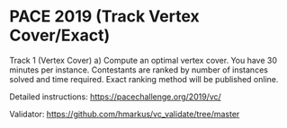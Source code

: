 # PACE 2019 (Track Vertex Cover/Exact)

Track 1 (Vertex Cover)
a) Compute an optimal vertex cover. You have 30 minutes per instance. Contestants are ranked by number of instances solved and time required. Exact ranking method will be published online.

Detailed instructions: https://pacechallenge.org/2019/vc/

Validator: https://github.com/hmarkus/vc_validate/tree/master
